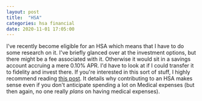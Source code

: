 ```yaml
---
layout: post
title:  "HSA"
categories: hsa financial
date: 2020-11-01 17:05:00
---
```


I've recently become eligible for an HSA which means that I have to do some research on it. I've briefly glanced over at the investment options, but there might be a fee associated with it. Otherwise it would sit in a savings account accruing a mere 0.10% APR. I'd have to look at if I could transfer it to fidelity and invest there. If you're interested in this sort of stuff, I highly recommend reading [this post](https://www.madfientist.com/ultimate-retirement-account/). It details why contributing to an HSA makes sense even if you don't anticipate spending a lot on Medical expenses (but then again, no one really _plans_ on having medical expenses).